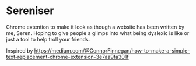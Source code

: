 # Sereniser

Chrome extention to make it look as though a website has been written by me, Seren. Hoping to give people a glimps into what being dyslexic is like or just a tool to help troll your friends.

Inspired by https://medium.com/@ConnorFinnegan/how-to-make-a-simple-text-replacement-chrome-extension-3e7aa9fa301f